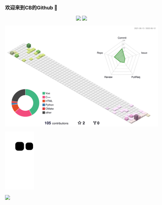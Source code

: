 ### 欢迎来到CB的Github 👋



<div align="center">
  <img height="137px" src="https://github-readme-stats.vercel.app/api?username=SuperCB&show_icons=true&theme=radical" />
  <img height="137px" src="https://github-readme-stats.vercel.app/api/top-langs/?username=SuperCB&hide_title=true&hide_border=true&layout=compact&langs_count=6&text_color=000&icon_color=fff" />
</div>

![](./profile-3d-contrib/profile-season.svg)


![](./contribution-snake/github-contribution-grid-snake.svg)



<img src="https://activity-graph.herokuapp.com/graph?username=SuperCB&theme=xcode" />

